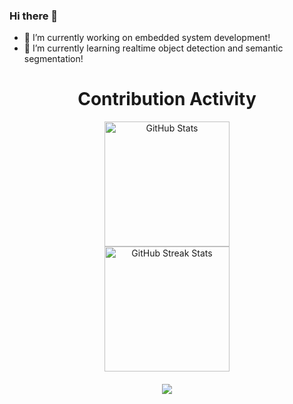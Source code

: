 ### Hi there 👋


- 🔭 I’m currently working on embedded system development!
- 🌱 I’m currently learning realtime object detection and semantic segmentation!



 <div align=center>
        <h1>Contribution Activity</h1>
        <img src="https://github-readme-stats.vercel.app/api?username=A834309&title_color=6FDA44&text_color=FFFFFF&show_icons=true&icon_color=6FDA44&include_all_commits=true&count_private=true&theme=dark" alt="GitHub Stats" height="200" />
        <br>
        <!--
        <img src="https://github-readme-stats.vercel.app/api/top-langs?username=ahmedfathydev&layout=compact&title_color=6FDA44&text_color=FFFFFF&theme=dark" alt="GitHub Most Used Languages" height="200" />
        <br>
        -->
        <img src="https://github-readme-streak-stats.herokuapp.com/?user=A834309&theme=dark&date_format=j%20M%5B%20Y%5D&currStreakLabel=6FDA44&fire=6FDA44&ring=6FDA44" alt="GitHub Streak Stats" height="200" />
        <br>
  <img  style="margin:20px 10px;" src="https://github-readme-stats.vercel.app/api/top-langs/?username=A834309&layout=compact&text_color=daf7dc&bg_color=151515">
        <br>
    </div>
